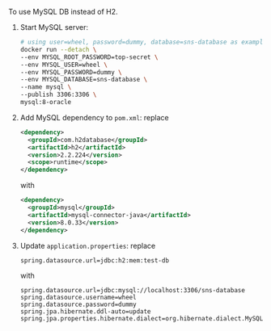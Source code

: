To use MySQL DB instead of H2.

1. Start MySQL server:
   ```bash
   # using user=wheel, password=dummy, database=sns-database as example
   docker run --detach \
   --env MYSQL_ROOT_PASSWORD=top-secret \
   --env MYSQL_USER=wheel \
   --env MYSQL_PASSWORD=dummy \
   --env MYSQL_DATABASE=sns-database \
   --name mysql \
   --publish 3306:3306 \
   mysql:8-oracle
   ```

2. Add MySQL dependency to `pom.xml`:
   replace
   ```xml 
   <dependency>
     <groupId>com.h2database</groupId>
     <artifactId>h2</artifactId>
     <version>2.2.224</version>
     <scope>runtime</scope>
   </dependency>
   ```
   with
   ```xml
   <dependency>
     <groupId>mysql</groupId>
     <artifactId>mysql-connector-java</artifactId>
     <version>8.0.33</version>
   </dependency>
   ```

3. Update `application.properties`:
   replace
   ```properties
   spring.datasource.url=jdbc:h2:mem:test-db
   ```
   with
   ```properties
   spring.datasource.url=jdbc:mysql://localhost:3306/sns-database
   spring.datasource.username=wheel
   spring.datasource.password=dummy
   spring.jpa.hibernate.ddl-auto=update
   spring.jpa.properties.hibernate.dialect=org.hibernate.dialect.MySQLDialect
   ```
